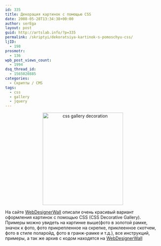 ```yaml
---
id: 335
title: Декорация картинок с помощью CSS
date: 2008-05-28T13:34:38+00:00
author: serEga
layout: post
guid: http://artslab.info/?p=335
permalink: /skriptyi/dekoratsiya-kartinok-s-pomoschyu-css/
ljID:
  - 198
prosmotr:
  - 136
wpb_post_views_count:
  - 1994
dsq_thread_id:
  - 1565020885
categories:
  - Скрипты / CMS
tags:
  - css
  - gallery
  - jquery
---
```

<p style="text-align: center;">
  <a class="lightview" href="http://artslab.info/wp-content/uploads/css_gallery_decoration.jpg"><img class="alignnone size-medium wp-image-336" title="css_gallery_decoration" src="http://artslab.info/wp-content/uploads/css_gallery_decoration-261x300.jpg" alt="css gallery decoration" width="261" height="300" srcset="http://img.artslab.info/css_gallery_decoration-261x300.jpg 261w, http://img.artslab.info/css_gallery_decoration.jpg 480w" sizes="(max-width: 261px) 100vw, 261px" /></a>
</p>

На сайте <a href="http://www.webdesignerwall.com/tutorials/css-decorative-gallery/" target="_blank">WebDesignerWall</a> описали очень красивый вариант оформления картинок с помощью CSS (CSS Decorative Gallery). Примеры можно увидеть на картинке выше(фото в золотой рамке, значок к фото, фото прикрепленное на скрепке, приклеенное скотчем, фото в стиле поларойд, фото в гранж-рамке и т.д.), все инструкций, примеры, а так же архив с кодом находятся на <a href="http://www.webdesignerwall.com/tutorials/css-decorative-gallery/" target="_blank">WebDesignerWall</a>
